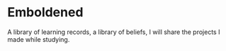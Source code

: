 # Emboldened
A library of learning records, a library of beliefs, I will share the projects I made while studying.
